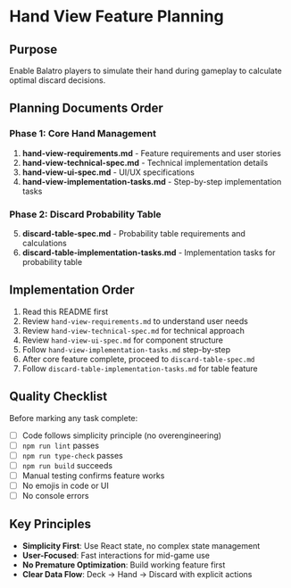 # Hand View Feature Planning

## Purpose
Enable Balatro players to simulate their hand during gameplay to calculate optimal discard decisions.

## Planning Documents Order

### Phase 1: Core Hand Management
1. **hand-view-requirements.md** - Feature requirements and user stories
2. **hand-view-technical-spec.md** - Technical implementation details
3. **hand-view-ui-spec.md** - UI/UX specifications
4. **hand-view-implementation-tasks.md** - Step-by-step implementation tasks

### Phase 2: Discard Probability Table
5. **discard-table-spec.md** - Probability table requirements and calculations
6. **discard-table-implementation-tasks.md** - Implementation tasks for probability table

## Implementation Order

1. Read this README first
2. Review `hand-view-requirements.md` to understand user needs
3. Review `hand-view-technical-spec.md` for technical approach
4. Review `hand-view-ui-spec.md` for component structure
5. Follow `hand-view-implementation-tasks.md` step-by-step
6. After core feature complete, proceed to `discard-table-spec.md`
7. Follow `discard-table-implementation-tasks.md` for table feature

## Quality Checklist

Before marking any task complete:
- [ ] Code follows simplicity principle (no overengineering)
- [ ] `npm run lint` passes
- [ ] `npm run type-check` passes
- [ ] `npm run build` succeeds
- [ ] Manual testing confirms feature works
- [ ] No emojis in code or UI
- [ ] No console errors

## Key Principles

- **Simplicity First**: Use React state, no complex state management
- **User-Focused**: Fast interactions for mid-game use
- **No Premature Optimization**: Build working feature first
- **Clear Data Flow**: Deck → Hand → Discard with explicit actions